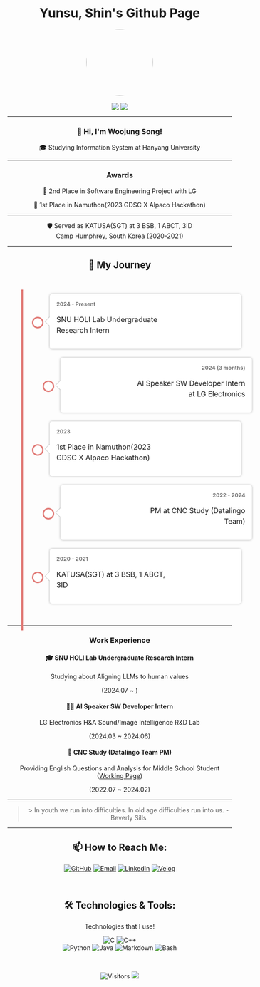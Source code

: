<h1 align="center">Yunsu, Shin's Github Page</h1>
<p align="center">
  <img src="[(https://avatars.githubusercontent.com/u/105193807?s=96&v=4)" width="150" style="border-radius: 50%;">
</p>
<p align="center">
  <img align='center' src="http://mazandi.herokuapp.com/api?handle=ys10&theme=cold">
  <img align='center' src="http://mazassumnida.wtf/api/v2/generate_badge?boj=ys10">
</p>
<div align="center">   
  <hr>
  <h3>👋 Hi, I'm Woojung Song!</h3>
  
  <p>🎓 Studying Information System at Hanyang University</p>
  <hr>
  <h3>Awards</h3>
  <p>🥈 2nd Place in Software Engineering Project with LG</p>
  <p>🥇 1st Place in Namuthon(2023 GDSC X Alpaco Hackathon)</p>
  <hr>
  <p>🛡️ Served as KATUSA(SGT) at 3 BSB, 1 ABCT, 3ID <br>
    Camp Humphrey, South Korea (2020-2021)</p>
  <hr>
  
  <!-- Toss-style Vertical Timeline -->
  <h2 align="center">🚀 My Journey</h2>
  <div class="timeline">
    <div class="timeline-item">
      <div class="timeline-item-content">
        <time>2024 - Present</time>
        <p>SNU HOLI Lab Undergraduate Research Intern</p>
        <span class="circle"></span>
      </div>
    </div>
    <div class="timeline-item">
      <div class="timeline-item-content">
        <time>2024 (3 months)</time>
        <p>AI Speaker SW Developer Intern at LG Electronics</p>
        <span class="circle"></span>
      </div>
    </div>
    <div class="timeline-item">
      <div class="timeline-item-content">
        <time>2023</time>
        <p>1st Place in Namuthon(2023 GDSC X Alpaco Hackathon)</p>
        <span class="circle"></span>
      </div>
    </div>
    <div class="timeline-item">
      <div class="timeline-item-content">
        <time>2022 - 2024</time>
        <p>PM at CNC Study (Datalingo Team)</p>
        <span class="circle"></span>
      </div>
    </div>
    <div class="timeline-item">
      <div class="timeline-item-content">
        <time>2020 - 2021</time>
        <p>KATUSA(SGT) at 3 BSB, 1 ABCT, 3ID</p>
        <span class="circle"></span>
      </div>
    </div>
  </div>

  <style>
    .timeline {
      margin: 0 auto;
      max-width: 750px;
      padding: 25px;
      display: flex;
      flex-direction: column;
      position: relative;
    }
    .timeline::after {
      background-color: #e17b77;
      content: '';
      position: absolute;
      left: calc(50% - 2px);
      width: 4px;
      height: 100%;
    }
    .timeline-item {
      display: flex;
      justify-content: flex-end;
      padding-right: 30px;
      position: relative;
      margin: 10px 0;
      width: 50%;
    }
    .timeline-item:nth-child(odd) {
      align-self: flex-end;
      justify-content: flex-start;
      padding-left: 30px;
      padding-right: 0;
    }
    .timeline-item-content {
      box-shadow: 0 0 5px rgba(0, 0, 0, 0.3);
      border-radius: 5px;
      background-color: #fff;
      display: flex;
      flex-direction: column;
      align-items: flex-end;
      padding: 15px;
      position: relative;
      width: 400px;
      max-width: 70%;
      text-align: right;
    }
    .timeline-item-content::after {
      content: ' ';
      background-color: #fff;
      box-shadow: 1px -1px 1px rgba(0, 0, 0, 0.2);
      position: absolute;
      right: -7.5px;
      top: calc(50% - 7.5px);
      transform: rotate(45deg);
      width: 15px;
      height: 15px;
    }
    .timeline-item:nth-child(odd) .timeline-item-content {
      text-align: left;
      align-items: flex-start;
    }
    .timeline-item:nth-child(odd) .timeline-item-content::after {
      right: auto;
      left: -7.5px;
      box-shadow: -1px 1px 1px rgba(0, 0, 0, 0.2);
    }
    .timeline-item-content time {
      color: #777;
      font-size: 12px;
      font-weight: bold;
    }
    .timeline-item-content p {
      font-size: 16px;
      line-height: 24px;
      margin: 15px 0;
      max-width: 250px;
    }
    .timeline-item-content .circle {
      background-color: #fff;
      border: 3px solid #e17b77;
      border-radius: 50%;
      position: absolute;
      top: calc(50% - 10px);
      right: -40px;
      width: 20px;
      height: 20px;
      z-index: 100;
    }
    .timeline-item:nth-child(odd) .timeline-item-content .circle {
      right: auto;
      left: -40px;
    }
    @media only screen and (max-width: 1023px) {
      .timeline::after {
        left: 31px;
      }
      .timeline-item {
        width: 100%;
        padding-left: 70px;
        padding-right: 25px;
      }
      .timeline-item:nth-child(odd) {
        align-self: flex-start;
        justify-content: flex-start;
        padding-left: 70px;
        padding-right: 25px;
      }
      .timeline-item-content {
        max-width: 100%;
      }
      .timeline-item:nth-child(odd) .timeline-item-content {
        text-align: left;
        align-items: flex-start;
      }
      .timeline-item-content::after {
        right: auto;
        left: -7.5px;
        box-shadow: -1px 1px 1px rgba(0, 0, 0, 0.2);
      }
      .timeline-item-content .circle {
        right: auto;
        left: -40px;
      }
    }
  </style>
  
  <hr>
   <h3>Work Experience</h3> 
    <h4>🎓 SNU HOLI Lab Undergraduate Research Intern </h4>
    <p>Studying about Aligning LLMs to human values</p>
    <p>(2024.07 ~ )</p>
    <h4>👨‍💻 AI Speaker SW Developer Intern </h4>
    <p>LG Electronics H&A Sound/Image Intelligence R&D Lab</p>
    <p>(2024.03 ~ 2024.06)</p>
    <h4>🤝 CNC Study (Datalingo Team PM) </h4>
    <p>Providing English Questions and Analysis for Middle School Student (<a href="https://www.cncscore.com/">Working Page</a>)</p>  
    <p>(2022.07 ~ 2024.02)</p>
     <hr>
  <blockquote>
> In youth we run into difficulties. In old age difficulties run into us.  - Beverly Sills
  </blockquote>
  <hr>
  <h2 align="center">📫 How to Reach Me:</h2>
<p align="center">
  <a href="https://github.com/opusdeisong" target="_blank"><img alt="GitHub" src="https://img.shields.io/badge/GitHub-100000?style=for-the-badge&logo=github&logoColor=white" /></a>
  <a href="mailto:opusdeisong@gmail.com" target="_blank"><img alt="Email" src="https://img.shields.io/badge/Email-D14836?style=for-the-badge&logo=gmail&logoColor=white" /></a>
  <a href="https://www.linkedin.com/in/opusdeisong//" target="_blank"><img alt="LinkedIn" src="https://img.shields.io/badge/LinkedIn-0077B5?style=for-the-badge&logo=linkedin&logoColor=white" /></a>
  <a href="https://velog.io/@qui_procedit" target="_blank"><img alt="Velog" src="https://img.shields.io/badge/Velog-20C997?style=for-the-badge&logo=velog&logoColor=white" /></a>
</p>
  <br>
  <h2>🛠️ Technologies & Tools:</h2>
  <p>Technologies that I use!</p>
  <img src="https://img.shields.io/badge/C-A8B9CC?style=for-the-badge&logo=c&logoColor=black" alt="C" />
  <img src="https://img.shields.io/badge/C%2B%2B-00599C?style=for-the-badge&logo=cplusplus&logoColor=white" alt="C++" /><br>
  <img src="https://img.shields.io/badge/Python-3776AB?style=for-the-badge&logo=python&logoColor=white" alt="Python" />
  <img src="https://img.shields.io/badge/Java-ED8B00?style=for-the-badge&logo=java&logoColor=white" alt="Java" />
  <img src="https://img.shields.io/badge/Markdown-000000?style=for-the-badge&logo=markdown&logoColor=white" alt="Markdown" />
  <img src="https://img.shields.io/badge/Bash-4EAA25?style=for-the-badge&logo=gnu-bash&logoColor=white" alt="Bash" />
</div>
<p>&nbsp;</p>
<p align="center">
  <img src="https://komarev.com/ghpvc/?username=opusdeisong&color=blue&style=flat-square" alt="Visitors">
  <img src="https://hits.seeyoufarm.com/api/count/incr/badge.svg?url=https%3A%2F%2Fgithub.com%2Fopusdeisong&count_bg=%2379C83D&title_bg=%23555555&icon=&icon_color=%23E7E7E7&title=hits&edge_flat=false">
</p>
